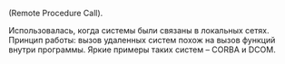 (Remote Procedure Call). 
    
Использовалась, когда системы были связаны в локальных сетях. Принцип работы: вызов удаленных систем похож на вызов функций внутри программы. Яркие примеры таких систем – CORBA и DCOM.